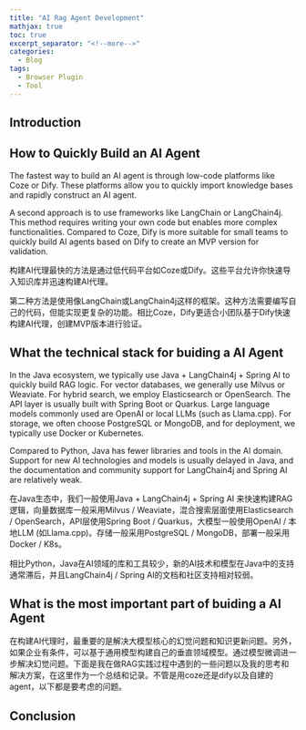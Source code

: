 ```yaml
---
title: "AI Rag Agent Development"
mathjax: true
toc: true
excerpt_separator: "<!--more-->"
categories:
  - Blog
tags:
  - Browser Plugin
  - Tool
---
```


## Introduction

## How to Quickly Build an AI Agent

The fastest way to build an AI agent is through low-code platforms like Coze or Dify. These platforms allow you to quickly import knowledge bases and rapidly construct an AI agent.

A second approach is to use frameworks like LangChain or LangChain4j. This method requires writing your own code but enables more complex functionalities. Compared to Coze, Dify is more suitable for small teams to quickly build AI agents based on Dify to create an MVP version for validation.

构建AI代理最快的方法是通过低代码平台如Coze或Dify。这些平台允许你快速导入知识库并迅速构建AI代理。

第二种方法是使用像LangChain或LangChain4j这样的框架。这种方法需要编写自己的代码，但能实现更复杂的功能。相比Coze，Dify更适合小团队基于Dify快速构建AI代理，创建MVP版本进行验证。

## What the technical stack for buiding a AI Agent

In the Java ecosystem, we typically use Java + LangChain4j + Spring AI to quickly build RAG logic. For vector databases, we generally use Milvus or Weaviate. For hybrid search, we employ Elasticsearch or OpenSearch. The API layer is usually built with Spring Boot or Quarkus. Large language models commonly used are OpenAI or local LLMs (such as Llama.cpp). For storage, we often choose PostgreSQL or MongoDB, and for deployment, we typically use Docker or Kubernetes.

Compared to Python, Java has fewer libraries and tools in the AI domain. Support for new AI technologies and models is usually delayed in Java, and the documentation and community support for LangChain4j and Spring AI are relatively weak.


在Java生态中，我们一般使用Java + LangChain4j + Spring AI 来快速构建RAG逻辑，向量数据库一般采用Milvus / Weaviate，混合搜索层面使用Elasticsearch / OpenSearch，API层使用Spring Boot / Quarkus，大模型一般使用OpenAI / 本地LLM (如Llama.cpp)。存储一般采用PostgreSQL / MongoDB，部署一般采用Docker / K8s。

相比Python，Java在AI领域的库和工具较少，新的AI技术和模型在Java中的支持通常滞后，并且LangChain4j / Spring AI的文档和社区支持相对较弱。

## What is the most important part of buiding a AI Agent

在构建AI代理时，最重要的是解决大模型核心的幻觉问题和知识更新问题。另外，如果企业有条件，可以基于通用模型构建自己的垂直领域模型。通过模型微调进一步解决幻觉问题。下面是我在做RAG实践过程中遇到的一些问题以及我的思考和解决方案，在这里作为一个总结和记录。不管是用coze还是dify以及自建的agent，以下都是要考虑的问题。

## Conclusion

<script type="module">
  import mermaid from 'https://cdn.jsdelivr.net/npm/mermaid@10/dist/mermaid.esm.min.mjs';
  mermaid.initialize({ startOnLoad: true });
</script>